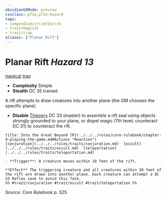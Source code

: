 ```yaml
---
obsidianUIMode: preview
cssclass: pf2e,pf2e-hazard
tags:
- compendium/src/pf2e/crb
- trait/magical
- trait/trap
aliases: ["Planar Rift"]
---
```

# Planar Rift *Hazard 13*  
[magical](../../../rules/traits/magical.md)  [trap](../../../rules/traits/trap.md)  

- **Complexity** Simple
- **Stealth** DC 35 trained  

A rift attempts to draw creatures into another plane (the GM chooses the specific plane).

- **Disable** [Thievery](../../skills.md#Thievery) DC 33 (master) to assemble a rift seal using objects strongly grounded to your plane, or dispel magic (7th level; counteract DC 31) to counteract the rift.  
     
```ad-embed-ability
title: Into the Great Beyond [R](../../../rules/core-rulebook/chapter-9-playing-the-game.md#Actions "Reaction")
[conjuration](../../../rules/traits/conjuration.md)  [occult](../../../rules/traits/occult.md)  [teleportation](../../../rules/traits/teleportation.md)  

- **Trigger**: A creature moves within 10 feet of the rift.

**Effect** The triggering creature and all creatures within 30 feet of the rift are drawn into another plane. Each creature can attempt a DC 33 Reflex save to avoid this fate.  
%% #trait/conjuration #trait/occult #trait/teleportation %%
```

*Source: Core Rulebook p. 525*

